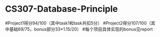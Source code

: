 # CS307-Database-Principle
#Project1得分94/100（其中task1和task共扣5分）
#Project2得分107/100（其中基础69/75，bonus部分33*1.15/20）
#每个项目具体实现的bonus见report
